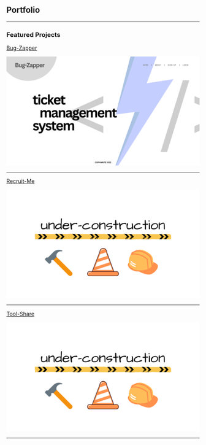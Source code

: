 ## Portfolio

---

### Featured Projects 

[Bug-Zapper](/Bug-Zapper)

<img src="images/bug-zapper.png?raw=true"/>

---
[Recruit-Me](/Recruit-Me)

<img src="images/under-construction.png?raw=true"/>

---
[Tool-Share](/Tool-Share)

<img src="images/under-construction.png?raw=true"/>

---







